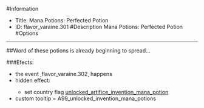 #Information
 - Title: Mana Potions: Perfected Potion
 - ID: flavor_varaine.301
#Description
Mana Potions: Perfected Potion
#Options

___
##Word of these potions is already beginning to spread...

###Efects:<ul><li>the event ˻flavor_varaine.302˼ happens</li><li>hidden effect:</li><ul><li>set country flag [unlocked_artifice_invention_mana_potion](../flags/unlocked_artifice_invention_mana_potion.md)</li></ul><li>custom tooltip = A99_unlocked_invention_mana_potions</li></ul>

